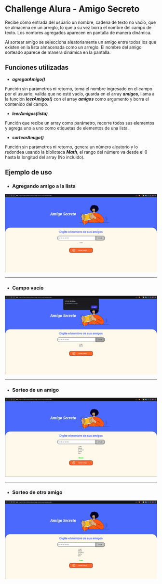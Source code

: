 # Challenge Alura - Amigo Secreto

Recibe como entrada del usuario un nombre, cadena de texto no vacío, que se almacena en un arreglo, lo que a su vez borra el nombre del campo de texto.
Los nombres agregados aparecen en pantalla de manera dinámica.

Al sortear amigo se selecciona aleatoriamente un amigo entre todos los que existen en la lista almacenada como un arreglo.
El nombre del amigo sorteado aparece de manera dinámica en la pantalla.


## Funciones utilizadas

* **_agregarAmigo()_**

Función sin parámetros ni retorno, toma el nombre ingresado en el campo por el usuario, valida que no esté vacío, guarda en el array **_amigos_**, llama a la función **_leerAmigos()_** con el array **_amigos_** como argumento y borra el contenido del campo.

* **_leerAmigos(lista)_**

Función que recibe un array como parámetro, recorre todos sus elementos y agrega uno a uno como etiquetas de elementos de una lista.

* **_sortearAmigo()_**

Función sin parámetros ni retorno, genera un número aleatorio y lo redondea usando la biblioteca **_Math_**, el rango del número va desde el 0 hasta la longitud del array (No incluido). 

## Ejemplo de uso

* ### Agregando amigo a la lista

<img src="assets/agregando-amigo.png">

<hr>

* ### Campo vacío

<img src="assets/candena-vacia.png">

<hr>

* ### Sorteo de un amigo

<img src="assets/primer-sorteo.png">

<hr>

* ### Sorteo de otro amigo

<img src="assets/segundo-sorteo.png">